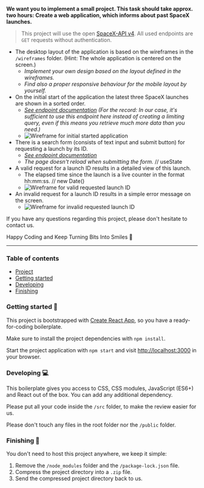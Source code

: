 **We want you to implement a small project. This task should take approx. two hours: Create a web application, which informs about past SpaceX launches.**

> This project will use the open [SpaceX-API v4](https://github.com/r-spacex/SpaceX-API/blob/master/README.md). All used endpoints are `GET` requests without authentication.

- The desktop layout of the application is based on the wireframes in the `/wireframes` folder. (Hint: The whole application is centered on the screen.)
  - _Implement your own design based on the layout defined in the wireframes._
  - _Find also a proper responsive behaviour for the mobile layout by yourself._
- On the initial start of the application the latest three SpaceX launches are shown in a sorted order.
  - _[See endpoint documentation](https://github.com/r-spacex/SpaceX-API/blob/master/docs/launches/v4/past.md) (For the record: In our case, it's sufficient to use this endpoint here instead of creating a limiting query, even if this means you retrieve much more data than you need.)_
  - ![Wireframe for initial started application](./wireframes/wireframe-initial.png 'Wireframe for initial started application')
- There is a search form (consists of text input and submit button) for requesting a launch by its ID.
  - _[See endpoint documentation](https://github.com/r-spacex/SpaceX-API/blob/master/docs/launches/v4/one.md)_
  - _The page doesn't reload when submitting the form._ // useState
- A valid request for a launch ID results in a detailed view of this launch.
  - The elapsed time since the launch is a live counter in the format hh:mm:ss. // new Date()
  - ![Wireframe for valid requested launch ID](./wireframes/wireframe-detail-success.png 'Wireframe for valid requested launch ID')
- An invalid request for a launch ID results in a simple error message on the screen.
  - ![Wireframe for invalid requested launch ID](./wireframes/wireframe-detail-error.png 'Wireframe for invalid requested launch ID')

If you have any questions regarding this project, please don't hesitate to contact us.

Happy Coding and Keep Turning Bits Into Smiles 🙌

---

### Table of contents

- [Project](#bitgrip-job-application-project)
- [Getting started](#getting-started-🚀)
- [Developing](#developing-💻)
- [Finishing](#finishing-🏁)

### Getting started 🚀

This project is bootstrapped with [Create React App](https://create-react-app.dev/), so you have a ready-for-coding boilerplate.

Make sure to install the project dependencies with `npm install`.

Start the project application with `npm start` and visit [http://localhost:3000](http://localhost:3000) in your browser.

### Developing 💻

This boilerplate gives you access to CSS, CSS modules, JavaScript (ES6+) and React out of the box.
You can add any additional dependency.

Please put all your code inside the `/src` folder, to make the review easier for us.

Please don't touch any files in the root folder nor the `/public` folder.

### Finishing 🏁

You don't need to host this project anywhere, we keep it simple:

1. Remove the `/node_modules` folder and the `/package-lock.json` file.
2. Compress the project directory into a `.zip` file.
3. Send the compressed project directory back to us.
